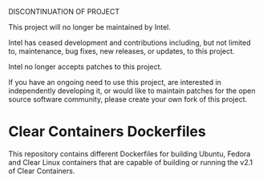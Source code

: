 DISCONTINUATION OF PROJECT

This project will no longer be maintained by Intel.

Intel has ceased development and contributions including, but not limited to, maintenance, bug fixes, new releases, or updates, to this project.  

Intel no longer accepts patches to this project.

If you have an ongoing need to use this project, are interested in independently developing it, or would like to maintain patches for the open source software community, please create your own fork of this project.  
# Clear Containers Dockerfiles

This repository contains different Dockerfiles for building Ubuntu,
Fedora and Clear Linux containers that are capable of building or
running the v2.1 of Clear Containers.
